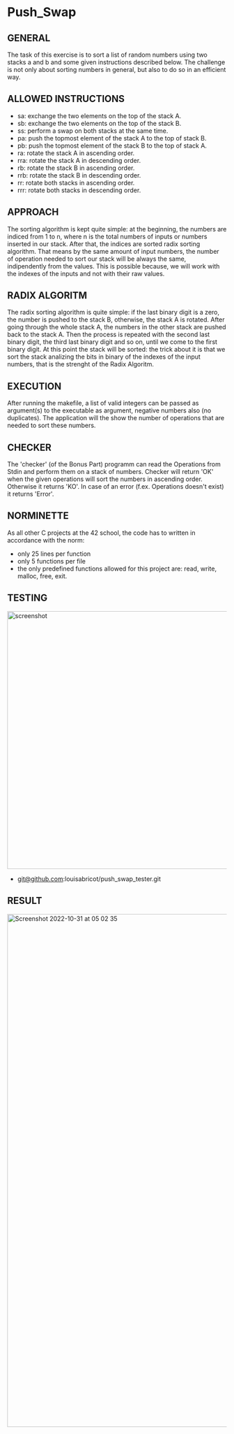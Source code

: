 # Push_Swap

## GENERAL

The task of this exercise is to sort a list of random numbers using two stacks a and b and some given instructions described below. 
The challenge is not only about sorting numbers in general, but also to do so in an efficient way.

## ALLOWED INSTRUCTIONS

- sa: exchange the two elements on the top of the stack A.
- sb: exchange the two elements on the top of the stack B.
- ss: perform a swap on both stacks at the same time.
- pa: push the topmost element of the stack A to the top of stack B.
- pb: push the topmost element of the stack B to the top of stack A.
- ra: rotate the stack A in ascending order.
- rra: rotate the stack A in descending order.
- rb: rotate the stack B in ascending order.
- rrb: rotate the stack B in descending order.
- rr: rotate both stacks in ascending order.
- rrr: rotate both stacks in descending order.

## APPROACH

The sorting algorithm is kept quite simple: at the beginning, the numbers are indiced from 1 to n, where n is the total numbers of inputs or numbers inserted in our stack.
After that, the indices are sorted radix sorting algorithm.
That means by the same amount of input numbers, the number of operation needed to sort our stack will be always the same, indipendently from the values.
This is possible because, we will work with the indexes of the inputs and not with their raw values.

## RADIX ALGORITM
The radix sorting algorithm is quite simple: if the last binary digit is a zero, the number is pushed to the stack B, otherwise, the stack A is rotated. 
After going through the whole stack A, the numbers in the other stack are pushed back to the stack A. 
Then the process is repeated with the second last binary digit, the third last binary digit and so on, until we come to the first binary digit.
At this point the stack will be sorted: the trick about it is that we sort the stack analizing the bits in binary of the indexes of the input numbers,
that is the strenght of the Radix Algoritm.

## EXECUTION

After running the makefile, a list of valid integers can be passed as argument(s) to the executable as argument, negative numbers also (no duplicates). 
The application will the show the number of operations that are needed to sort these numbers.

## CHECKER

The 'checker' (of the Bonus Part) programm can read the Operations from Stdin and perform them on a stack of numbers.
Checker will return 'OK' when the given operations will sort the numbers in ascending order. Otherwise it returns 'KO'.
In case of an error (f.ex. Operations doesn't exist) it returns 'Error'.

## NORMINETTE

As all other C projects at the 42 school, the code has to written in accordance with the norm:
- only 25 lines per function
- only 5 functions per file
- the only predefined functions allowed for this project are: read, write, malloc, free, exit.

## TESTING
<img width="590" alt="screenshot" src="https://user-images.githubusercontent.com/85942176/198931289-a16b9329-d5a4-4c0a-b6a2-162770dd1731.png">

- git@github.com:louisabricot/push_swap_tester.git

## RESULT 
<img width="1174" alt="Screenshot 2022-10-31 at 05 02 35" src="https://user-images.githubusercontent.com/85942176/198930872-78ab72c7-59fa-4c6f-813d-18104800fb7e.png">

